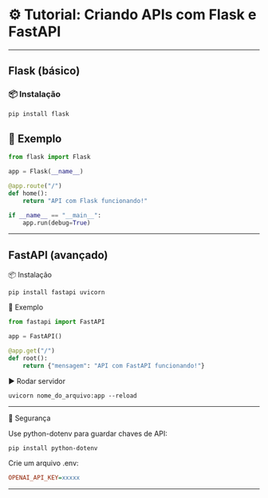 # ⚙️ Tutorial: Criando APIs com Flask e FastAPI

---

## Flask (básico)

### 📦 Instalação

```bash
pip install flask
```

## 📁 Exemplo

```python
from flask import Flask

app = Flask(__name__)

@app.route("/")
def home():
    return "API com Flask funcionando!"

if __name__ == "__main__":
    app.run(debug=True)
```

---

## FastAPI (avançado)

📦 Instalação

```
pip install fastapi uvicorn
```

📁 Exemplo

```python
from fastapi import FastAPI

app = FastAPI()

@app.get("/")
def root():
    return {"mensagem": "API com FastAPI funcionando!"}
```

▶️ Rodar servidor

```
uvicorn nome_do_arquivo:app --reload
```

---

🔐 Segurança

Use python-dotenv para guardar chaves de API:

```
pip install python-dotenv
```

Crie um arquivo .env:

```ini
OPENAI_API_KEY=xxxxx
```

---
